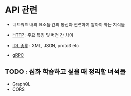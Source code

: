 # API 관련

- 네트워크 내의 요소들 간의 통신과 관련하여 알아야 하는 지식들

- [HTTP](http/HTTP.md) : 주요 특징 및 버전 간 차이
- [IDL 종류](idl/IDL.md) : XML, JSON, proto3 etc.
- [gRPC](gRPC/gRPC.md)

## TODO : 심화 학습하고 싶을 때 정리할 녀석들

- GraphQL
- CORS
